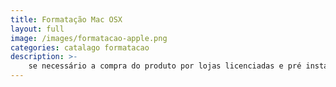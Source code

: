 ```yaml
---
title: Formatação Mac OSX
layout: full
image: /images/formatacao-apple.png
categories: catalago formatacao
description: >-
    se necessário a compra do produto por lojas licenciadas e pré instalação do sistema operacional.
---
```

